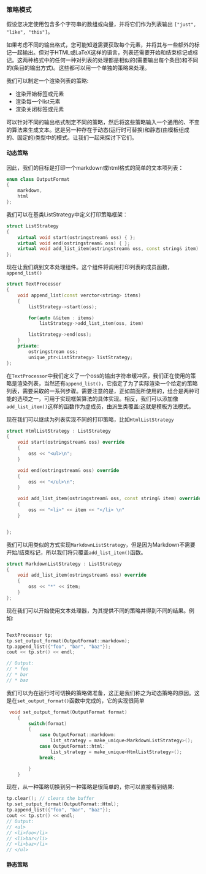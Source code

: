 ### 策略模式

假设您决定使用包含多个字符串的数组或向量，并将它们作为列表输出 `["just", "like", "this"]`。

如果考虑不同的输出格式，您可能知道需要获取每个元素，并将其与一些额外的标记一起输出。但对于HTML或LaTeX这样的语言，列表还需要开始和结束标记或标记。这两种格式中的任何一种对列表的处理都是相似的(需要输出每个条目)和不同的(条目的输出方式)。这些都可以用一个单独的策略来处理。

我们可以制定一个渲染列表的策略:

- 渲染开始标签或元素
- 渲染每一个list元素
- 渲染关闭标签或元素

可以针对不同的输出格式制定不同的策略，然后将这些策略输入一个通用的、不变的算法来生成文本。这是另一种存在于动态(运行时可替换)和静态(由模板组成的、固定的)类型中的模式。让我们一起来探讨下它们。

#### 动态策略

因此，我们的目标是打印一个markdown或html格式的简单的文本项列表：

```c++
enum class OutputFormat 
{
    markdown,
    html
};
```

我们可以在基类ListStrategy中定义打印策略框架：

```c++
struct ListStrategy 
{
    virtual void start(ostringstream& oss) { };
    virtual void end(ostringstream& oss) { };
    virtual void add_list_item(ostringstream& oss, const string& item) {};
};
```

现在让我们跳到文本处理组件。这个组件将调用打印列表的成员函数， `append_list()`

```c++
struct TextProcessor 
{
    void append_list(const verctor<string> items)
    {
        listStrategy->start(oss);

        for(auto &&item : items)
            listStrategy->add_list_item(oss, item)

        listStrategy->end(oss);
    }
    private:
        ostringstream oss;
        unique_ptr<ListStrategy> listStrategy;
};
```

在`TextProcessor`中我们定义了一个oss的输出字符串缓冲区，我们正在使用的策略是渲染列表，当然还有`append_list()`，它指定了为了实际渲染一个给定的策略列表，需要采取的一系列步骤。需要注意的是，正如前面所使用的，组合是两种可能的选项之一，可用于实现框架算法的具体实现。相反，我们可以添加像`add_list_item()`这样的函数作为虚成员，由派生类覆盖:这就是模板方法模式。


现在我们可以继续为列表实现不同的打印策略，比如`HtmlListStrategy`

```c++
struct HtmlListStrategy : ListStrategy 
{
    void start(ostringstream& oss) override
    {
        oss << "<ul>\n";
    }

    void end(ostringstream& oss) override
    {
        oss << "</ul>\n";
    }

    void add_list_item(ostringstream& oss, const string& item) override
    {
        oss << "<li>" << item << "</li> \n"
    }


}; 
```

我们可以用类似的方式实现`MarkdownListStrategy`，但是因为Markdown不需要开始/结束标记，所以我们将只覆盖`add_list_item()`函数。

```c++
struct MarkdownListStrategy : ListStrategy
{
    void add_list_item(ostringstream& oss) override 
    {
        oss << "*" << item;
    }
};
```

现在我们可以开始使用文本处理器，为其提供不同的策略并得到不同的结果。例如:

```c++

TextProcessor tp;
tp.set_output_format(OutputFormat::markdown);
tp.append_list({"foo", "bar", "baz"});
cout << tp.str() << endl;

// Output:
// * foo
// * bar
// * baz

```

我们可以为在运行时可切换的策略做准备，这正是我们称之为动态策略的原因。这是在`set_output_format()`函数中完成的，它的实现很简单

```c++
 void set_output_format(OutputFormat format)
    {
        switch(format)
        {
            case OutputFormat::markdown:
                list_strategy = make_unique<MarkdownListStrategy>();
            case OutputFormat::html:
                list_strategy = make_unique<HtmlListStrategy>();
            break;

        }
    }
```

现在，从一种策略切换到另一种策略是很简单的，你可以直接看到结果:


```c++
tp.clear(); // clears the buffer
tp.set_output_format(OutputFormat::Html);
tp.append_list({"foo", "bar", "baz"});
cout << tp.str() << endl;
// Output:
// <ul>
// <li>foo</li>
// <li>bar</li>
// <li>baz</li>
// </ul>
```

#### 静态策略